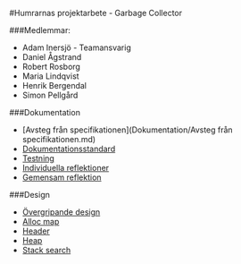 #Humrarnas projektarbete - Garbage Collector

###Medlemmar: 
* Adam Inersjö - Teamansvarig
* Daniel Ågstrand
* Robert Rosborg
* Maria Lindqvist
* Henrik Bergendal
* Simon Pellgård

###Dokumentation
- [Avsteg från specifikationen](Dokumentation/Avsteg från specifikationen.md)
- [Dokumentationsstandard](Dokumentation/Dokumentationsstandard.md)
- [Testning](Dokumentation/Enhetstestning.md)
- [Individuella reflektioner](Dokumentation/Sjalvreflektioner.pdf)
- [Gemensam reflektion](Dokumentation/Gemensam-reflektion.pdf)

###Design
- [Övergripande design](Dokumentation/Design/Övergripande%20design%20och%20uppdelning.md)
- [Alloc map](Dokumentation/Design/Alloc_map.md)
- [Header](Dokumentation/Design/Header.md)
- [Heap](Dokumentation/Design/Heap.md)
- [Stack search](Dokumentation/Design/Stack_search.md)
